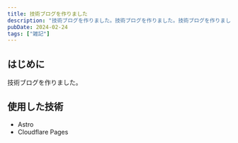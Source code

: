 ```yaml
---
title: 技術ブログを作りました
description: "技術ブログを作りました。技術ブログを作りました。技術ブログを作りました。技術ブログを作りました。技術ブログを作りました。"
pubDate: 2024-02-24
tags: ["雑記"]
---
```


## はじめに

技術ブログを作りました。

## 使用した技術

- Astro
- Cloudflare Pages

